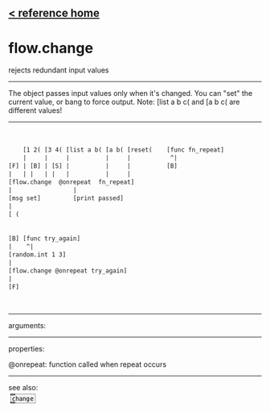 [< reference home](ceammc_lib.html)
---

# flow.change


rejects redundant input values

---

The object passes input values only when it&#39;s changed. You can &#34;set&#34; the current
            value, or bang to force output.
Note: [list a b c( and [a b c( are different values!
<br>


---


```


    [1 2( [3 4( [list a b( [a b( [reset(    [func fn_repeat]
    |     |     |          |     |           ^|
[F] | [B] | [S] |          |     |          [B]
|   | |   | |   |          |     |
[flow.change  @onrepeat  fn_repeat]
|                 |
[msg set]         [print passed]
|
[ (


[B] [func try_again]
|    ^|
[random.int 1 3]
|
[flow.change @onrepeat try_again]
|
[F]

            
```

---
arguments:


---
properties:

@onrepeat: function called when repeat occurs<br>

---
see also:<br>
[![change](img/object_change.png)](change.html)
